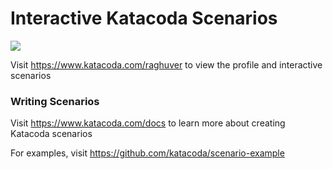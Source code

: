 # Interactive Katacoda Scenarios

[![](http://shields.katacoda.com/katacoda/raghuver/count.svg)](https://www.katacoda.com/raghuver "Get your profile on Katacoda.com")

Visit https://www.katacoda.com/raghuver to view the profile and interactive scenarios

### Writing Scenarios
Visit https://www.katacoda.com/docs to learn more about creating Katacoda scenarios

For examples, visit https://github.com/katacoda/scenario-example

